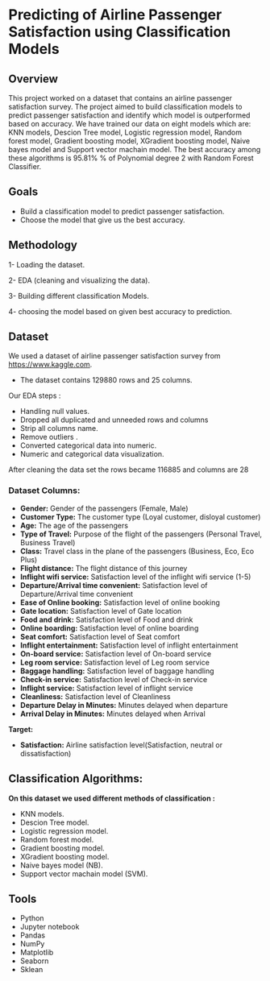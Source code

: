 # Predicting of Airline Passenger Satisfaction using Classification Models

## Overview

This project worked on a dataset that contains an airline passenger satisfaction survey. The project aimed to build classification models to predict passenger satisfaction and identify which model is outperformed based on accuracy. We have trained our data on eight models which are: KNN models, Descion Tree model, Logistic regression model, Random forest model, Gradient boosting model, XGradient boosting model, Naive bayes model and Support vector machain model. The best accuracy among these algorithms is 95.81% % of Polynomial degree 2 with Random Forest Classifier.

## Goals

- Build a classification model to predict passenger satisfaction.
- Choose the model that give us the best accuracy.

## Methodology


1- Loading the dataset.

2- EDA (cleaning and visualizing the data).

3- Building different classification Models.

4- choosing the model based on given best accuracy to prediction.

## Dataset

We used a dataset of airline passenger satisfaction survey from https://www.kaggle.com.
- The dataset contains 129880 rows and 25 columns.


Our EDA steps :
- Handling null values.
- Dropped all duplicated and unneeded rows and columns
- Strip all columns name.
- Remove outliers .
- Converted categorical data into numeric.
- Numeric and categorical data visualization.

After cleaning the data set the rows became 116885 and columns are 28

### Dataset Columns:


- **Gender:** Gender of the passengers (Female, Male)
- **Customer Type:** The customer type (Loyal customer, disloyal customer)
- **Age:** The age of the passengers
- **Type of Travel:** Purpose of the flight of the passengers (Personal Travel, Business Travel)
- **Class:** Travel class in the plane of the passengers (Business, Eco, Eco Plus)
- **Flight distance:** The flight distance of this journey
- **Inflight wifi service:** Satisfaction level of the inflight wifi service (1-5)
- **Departure/Arrival time convenient:** Satisfaction level of Departure/Arrival time convenient
- **Ease of Online booking:** Satisfaction level of online booking
- **Gate location:** Satisfaction level of Gate location
- **Food and drink:** Satisfaction level of Food and drink
- **Online boarding:** Satisfaction level of online boarding
- **Seat comfort:** Satisfaction level of Seat comfort
- **Inflight entertainment:** Satisfaction level of inflight entertainment
- **On-board service:** Satisfaction level of On-board service
- **Leg room service:** Satisfaction level of Leg room service
- **Baggage handling:** Satisfaction level of baggage handling
- **Check-in service:** Satisfaction level of Check-in service
- **Inflight service:** Satisfaction level of inflight service
- **Cleanliness:** Satisfaction level of Cleanliness
- **Departure Delay in Minutes:** Minutes delayed when departure
- **Arrival Delay in Minutes:** Minutes delayed when Arrival

**Target:**
- **Satisfaction:** Airline satisfaction level(Satisfaction, neutral or dissatisfaction)








## Classification Algorithms:

**On this dataset we used different methods of classification :**

- KNN models.
- Descion Tree model.
- Logistic regression model.
- Random forest model.
- Gradient boosting model.
- XGradient boosting model.
- Naive bayes model (NB).
- Support vector machain model (SVM).

## Tools

- Python
- Jupyter notebook
- Pandas
- NumPy
- Matplotlib
- Seaborn
- Sklean

